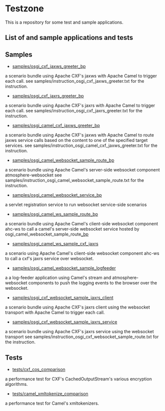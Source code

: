 Testzone
========

This is a repository for some test and sample applications.

List of and sample applications and tests
------------------------------------

## Samples ##

* [samples/osgi_cxf_jaxws_greeter_bp](tree/master/samples/osgi_cxf_jaxws_greeter_bp)

a scenario bundle using Apache CXF's jaxws with Apache Camel to trigger each call.
see samples/instruction_osgi_cxf_jaxws_greeter.txt for the instruction.

* [samples/osgi_cxf_jaxrs_greeter_bp](tree/master/samples/osgi_camel_cxf_jaxrs_greeter_bp)

a scenario bundle using Apache CXF's jaxrs with Apache Camel to trigger each call.
see samples/instruction_osgi_cxf_jaxrs_greeter.txt for the instruction.

* [samples/osgi_camel_cxf_jaxws_greeter_bp](tree/master/samples/osgi_camel_cxf_jaxws_greeter_bp)

a scenario bundle using Apache CXF's jaxws with Apache Camel to route jaxws 
service calls based on the content to one of the specified target services.
see samples/instruction_osgi_camel_cxf_jaxws_greeter.txt for the instruction.

* [samples/osgi_camel_websocket_sample_route_bp](tree/master/samples/osgi_camel_websocket_sample_route_bp)

a scenario bundle using Apache Camel's server-side websocket component atmosphere-websocket
see samples/instruction_osgi_camel_websocket_sample_route.txt for the instruction.

* [samples/osgi_camel_websocket_service_bp](tree/master/samples/osgi_camel_websocket_service_bp)

a servlet registration service to run websocket service-side scenarios

* [samples/osgi_camel_ws_sample_route_bp](tree/master/samples/osgi_camel_ws_sample_route_bp)

a scenario bundle using Apache Camel's client-side websocket component ahc-ws to call a camel's server-side websocket service hosted by osgi_camel_websocket_sample_route[_bp](tree/master/samples/)

* [samples/osgi_camel_ws_sample_cxf_jaxrs](tree/master/samples/osgi_camel_ws_sample_cxf_jaxrs)

a scenario using Apache Camel's client-side websocket component ahc-ws to call a cxf's jaxrs service over websocket.

* [samples/osgi_camel_websocket_sample_logfeeder](tree/master/samples/osgi_camel_websocket_sample_logfeeder)

a a log-feeder application using Camel's stream and atmosphere-websocket components to push the logging events to the browser over the websocket.

* [samples/osgi_cxf_websocket_sample_jaxrs_client](tree/master/samples/osgi_cxf_websocket_sample_jaxrs_client)

a scenario bundle using Apache CXF's jaxrs client using the websocket transport with Apache Camel to trigger each call.

* [samples/osgi_cxf_websocket_sample_jaxrs_service](tree/master/samples/osgi_cxf_websocket_sample_jaxrs_service)

a scenario bundle using Apache CXF's jaxrs service using the websocket transport
see samples/instruction_osgi_cxf_websocket_sample_route.txt for the instruction.

## Tests ##

* [tests/cxf_cos_comparison](tree/master/tests/cxf_cos_comparison)

a performance test for CXF's CachedOutputStream's various encryption algorithms.


* [tests/camel_xmltokenize_comparison](tree/master/tests/camel_xmltokenize_comparison)

a performance test for Camel's xmltokenizers.
